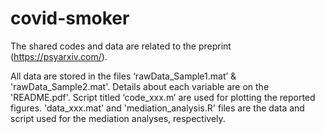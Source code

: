 # covid-smoker
The shared codes and data are related to the preprint (https://psyarxiv.com/).

All data are stored in the files ‘rawData_Sample1.mat’ & 'rawData_Sample2.mat'. Details about each variable are on the 'README.pdf'.
Script titled ‘code_xxx.m’ are used for plotting the reported figures.
'data_xxx.mat' and 'mediation_analysis.R' files are the data and script used for the mediation analyses, respectively.
